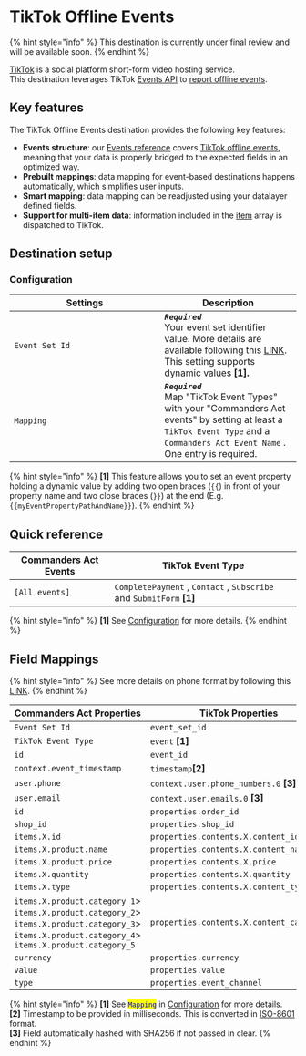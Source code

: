 # TikTok Offline Events

{% hint style="info" %}
This destination is currently under final review and will be available soon.
{% endhint %}

[TikTok](https://www.tiktok.com/) is a social platform short-form video hosting service.\
This destination leverages TikTok [Events API](https://ads.tiktok.com/help/article/events-api?redirected=1) to [report offline events](https://business-api.tiktok.com/portal/docs?id=1758428013689857).

## Key features

The TikTok Offline Events destination provides the following key features:

* **Events structure**: our [Events reference](https://community.commandersact.com/platform-x/developers/tracking/events-reference) covers [TikTok offline events](https://ads.tiktok.com/marketing\_api/docs?id=1758428013689857), meaning that your data is properly bridged to the expected fields in an optimized way.
* **Prebuilt mappings**: data mapping for event-based destinations happens automatically, which simplifies user inputs.
* **Smart mapping**: data mapping can be readjusted using your datalayer defined fields.
* **Support for multi-item data**: information included in the [item](https://community.commandersact.com/platform-x/developers/tracking/events-reference#item) array is dispatched to TikTok.

## Destination setup

### Configuration

<table><thead><tr><th width="248">Settings</th><th>Description</th></tr></thead><tbody><tr><td><code>Event Set Id</code> </td><td><em><strong><code>Required</code></strong></em> <br>Your event set identifier value. More details are available following this <a href="https://ads.tiktok.com/marketing_api/docs?id=1758428013689857">LINK</a>. This setting supports dynamic values <strong>[1].</strong></td></tr><tr><td><code>Mapping</code></td><td><em><strong><code>Required</code></strong></em>  <br>Map "TikTok Event Types" with your "Commanders Act events" by setting at least a <code>TikTok Event Type</code>  and a  <code>Commanders Act Event Name</code> . One entry is required.</td></tr></tbody></table>



{% hint style="info" %}
**\[1]** This feature allows you to set an event property holding a dynamic value by adding two open braces (`{{`) in front of your property name and two close braces (`}}`) at the end (E.g. `{{myEventPropertyPathAndName}}`).
{% endhint %}

## Quick reference

| Commanders Act Events | TikTok Event Type                                                        |
| --------------------- | ------------------------------------------------------------------------ |
| `[All events]`        | `CompletePayment` , `Contact` , `Subscribe`  and  `SubmitForm`  **\[1]** |

{% hint style="info" %}
**\[1]** See [Configuration](tiktok-offiline-events.md#configuration) for more details.
{% endhint %}

## Field Mappings

{% hint style="info" %}
See more details on phone format by following this [LINK](https://ads.tiktok.com/gateway/docs/index?identify\_key=c0138ffadd90a955c1f0670a56fe348d1d40680b3c89461e09f78ed26785164b\&language=ENGLISH\&doc\_id=1758428013689857#item-link-User%20context%20object%20parameters).
{% endhint %}

<table><thead><tr><th width="330.6685580062746">Commanders Act Properties</th><th>TikTok Properties</th></tr></thead><tbody><tr><td><code>Event Set Id</code></td><td><code>event_set_id</code></td></tr><tr><td><code>TikTok Event Type</code></td><td><code>event</code> <strong>[1]</strong></td></tr><tr><td><code>id</code></td><td><code>event_id</code></td></tr><tr><td><code>context.event_timestamp</code></td><td><code>timestamp</code><strong>[2]</strong></td></tr><tr><td><code>user.phone</code></td><td><code>context.user.phone_numbers.0</code> <strong>[3]</strong></td></tr><tr><td><code>user.email</code></td><td><code>context.user.emails.0</code> <strong>[3]</strong></td></tr><tr><td><code>id</code></td><td><code>properties.order_id</code></td></tr><tr><td><code>shop_id</code></td><td><code>properties.shop_id</code></td></tr><tr><td><code>items.X.id</code></td><td><code>properties.contents.X.content_id</code></td></tr><tr><td><code>items.X.product.name</code></td><td><code>properties.contents.X.content_name</code></td></tr><tr><td><code>items.X.product.price</code></td><td><code>properties.contents.X.price</code></td></tr><tr><td><code>items.X.quantity</code></td><td><code>properties.contents.X.quantity</code></td></tr><tr><td><code>items.X.type</code></td><td><code>properties.contents.X.content_type</code></td></tr><tr><td><code>items.X.product.category_1</code>><br><code>items.X.product.category_2</code>><br><code>items.X.product.category_3</code>><br><code>items.X.product.category_4</code>><br><code>items.X.product.category_5</code></td><td><code>properties.contents.X.content_category</code></td></tr><tr><td><code>currency</code></td><td><code>properties.currency</code></td></tr><tr><td><code>value</code></td><td><code>properties.value</code></td></tr><tr><td><code>type</code></td><td><code>properties.event_channel</code></td></tr></tbody></table>

{% hint style="info" %}
**\[1]** See <mark style="color:blue;">`Mapping`</mark> in [Configuration](tiktok-offiline-events.md#configuration) for more details.\
**\[2]** Timestamp to be provided in milliseconds. This is converted in [ISO-8601](https://en.wikipedia.org/wiki/ISO\_8601) format.\
**\[3]** Field automatically hashed with SHA256 if not passed in clear.&#x20;
{% endhint %}

